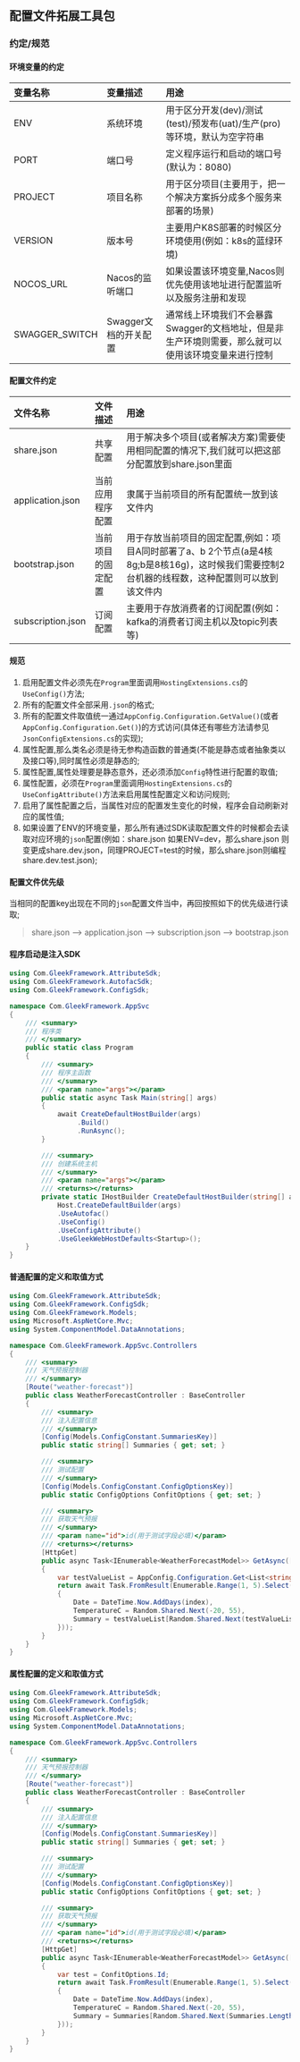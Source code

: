 ## 配置文件拓展工具包
### 约定/规范
#### 环境变量的约定
|           变量名称                 |           变量描述                       |                 用途                                                                              |
|:-----------------------------------|:-----------------------------------------|:--------------------------------------------------------------------------------------------------|
| ENV                                | 系统环境                                 |用于区分开发(dev)/测试(test)/预发布(uat)/生产(pro)等环境，默认为空字符串                           |
| PORT                               | 端口号                                   |定义程序运行和启动的端口号(默认为：8080)                                                           |
| PROJECT                            | 项目名称                                 |用于区分项目(主要用于，把一个解决方案拆分成多个服务来部署的场景)                                   |
| VERSION                            | 版本号                                   |主要用户K8S部署的时候区分环境使用(例如：k8s的蓝绿环境)                                             |
| NOCOS_URL                          | Nacos的监听端口                          |如果设置该环境变量,Nacos则优先使用该地址进行配置监听以及服务注册和发现                             |
| SWAGGER_SWITCH                     | Swagger文档的开关配置                    |通常线上环境我们不会暴露Swagger的文档地址，但是非生产环境则需要，那么就可以使用该环境变量来进行控制|

#### 配置文件约定
|           文件名称                 |           文件描述                       |                 用途                                                                                                                          |
|:-----------------------------------|:-----------------------------------------|:----------------------------------------------------------------------------------------------------------------------------------------------|
| share.json                         | 共享配置                                 |用于解决多个项目(或者解决方案)需要使用相同配置的情况下,我们就可以把这部分配置放到share.json里面                                                |
| application.json                   | 当前应用程序配置                         |隶属于当前项目的所有配置统一放到该文件内                                                                                                       |
| bootstrap.json                     | 当前项目的固定配置                       |用于存放当前项目的固定配置,例如：项目A同时部署了a、b 2个节点(a是4核8g;b是8核16g)，这时候我们需要控制2台机器的线程数，这种配置则可以放到该文件内|
| subscription.json                  | 订阅配置                                 |主要用于存放消费者的订阅配置(例如：kafka的消费者订阅主机以及topic列表等)                                                                       |

#### 规范
1. 启用配置文件必须先在`Program`里面调用`HostingExtensions.cs`的`UseConfig()`方法;
2. 所有的配置文件全部采用`.json`的格式;
3. 所有的配置文件取值统一通过`AppConfig.Configuration.GetValue()`(或者 `AppConfig.Configuration.Get()`)的方式访问(具体还有哪些方法请参见`JsonConfigExtensions.cs`的实现);
4. 属性配置,那么类名必须是待无参构造函数的普通类(不能是静态或者抽象类以及接口等),同时属性必须是静态的;
5. 属性配置,属性处理要是静态意外，还必须添加`Config`特性进行配置的取值;
6. 属性配置，必须在`Program`里面调用`HostingExtensions.cs`的`UseConfigAttribute()`方法来启用属性配置定义和访问规则;
7. 启用了属性配置之后，当属性对应的配置发生变化的时候，程序会自动刷新对应的属性值;
8. 如果设置了ENV的环境变量，那么所有通过SDK读取配置文件的时候都会去读取对应环境的`json`配置(例如：share.json 如果ENV=dev，那么share.json 则变更成share.dev.json，同理PROJECT=test的时候，那么share.json则编程share.dev.test.json);

#### 配置文件优先级
当相同的配置key出现在不同的`json`配置文件当中，再回按照如下的优先级进行读取;
> share.json  -->  application.json  --> subscription.json  --> bootstrap.json
#### 程序启动是注入SDK
``` C#
using Com.GleekFramework.AttributeSdk;
using Com.GleekFramework.AutofacSdk;
using Com.GleekFramework.ConfigSdk;

namespace Com.GleekFramework.AppSvc
{
    /// <summary>
    /// 程序类
    /// </summary>
    public static class Program
    {
        /// <summary>
        /// 程序主函数
        /// </summary>
        /// <param name="args"></param>
        public static async Task Main(string[] args)
        {
            await CreateDefaultHostBuilder(args)
                 .Build()
                 .RunAsync();
        }

        /// <summary>
        /// 创建系统主机
        /// </summary>
        /// <param name="args"></param>
        /// <returns></returns>
        private static IHostBuilder CreateDefaultHostBuilder(string[] args) =>
            Host.CreateDefaultBuilder(args)
            .UseAutofac()
            .UseConfig()
            .UseConfigAttribute()
            .UseGleekWebHostDefaults<Startup>();
    }
}
``` 

#### 普通配置的定义和取值方式
``` C#
using Com.GleekFramework.AttributeSdk;
using Com.GleekFramework.ConfigSdk;
using Com.GleekFramework.Models;
using Microsoft.AspNetCore.Mvc;
using System.ComponentModel.DataAnnotations;

namespace Com.GleekFramework.AppSvc.Controllers
{
    /// <summary>
    /// 天气预报控制器
    /// </summary>
    [Route("weather-forecast")]
    public class WeatherForecastController : BaseController
    {
        /// <summary>
        /// 注入配置信息
        /// </summary>
        [Config(Models.ConfigConstant.SummariesKey)]
        public static string[] Summaries { get; set; }

        /// <summary>
        /// 测试配置
        /// </summary>
        [Config(Models.ConfigConstant.ConfigOptionsKey)]
        public static ConfigOptions ConfitOptions { get; set; }

        /// <summary>
        /// 获取天气预报
        /// </summary>
        /// <param name="id">id(用于测试字段必填)</param>
        /// <returns></returns>
        [HttpGet]
        public async Task<IEnumerable<WeatherForecastModel>> GetAsync([Required] int id)
        {
            var testValueList = AppConfig.Configuration.Get<List<string>>("Summaries");
            return await Task.FromResult(Enumerable.Range(1, 5).Select(index => new WeatherForecastModel
            {
                Date = DateTime.Now.AddDays(index),
                TemperatureC = Random.Shared.Next(-20, 55),
                Summary = testValueList[Random.Shared.Next(testValueList.Count)]
            }));
        }
    }
}
```

#### 属性配置的定义和取值方式
``` C#
using Com.GleekFramework.AttributeSdk;
using Com.GleekFramework.ConfigSdk;
using Com.GleekFramework.Models;
using Microsoft.AspNetCore.Mvc;
using System.ComponentModel.DataAnnotations;

namespace Com.GleekFramework.AppSvc.Controllers
{
    /// <summary>
    /// 天气预报控制器
    /// </summary>
    [Route("weather-forecast")]
    public class WeatherForecastController : BaseController
    {
        /// <summary>
        /// 注入配置信息
        /// </summary>
        [Config(Models.ConfigConstant.SummariesKey)]
        public static string[] Summaries { get; set; }

        /// <summary>
        /// 测试配置
        /// </summary>
        [Config(Models.ConfigConstant.ConfigOptionsKey)]
        public static ConfigOptions ConfitOptions { get; set; }

        /// <summary>
        /// 获取天气预报
        /// </summary>
        /// <param name="id">id(用于测试字段必填)</param>
        /// <returns></returns>
        [HttpGet]
        public async Task<IEnumerable<WeatherForecastModel>> GetAsync([Required] int id)
        {
            var test = ConfitOptions.Id;
            return await Task.FromResult(Enumerable.Range(1, 5).Select(index => new WeatherForecastModel
            {
                Date = DateTime.Now.AddDays(index),
                TemperatureC = Random.Shared.Next(-20, 55),
                Summary = Summaries[Random.Shared.Next(Summaries.Length)]
            }));
        }
    }
}
```

